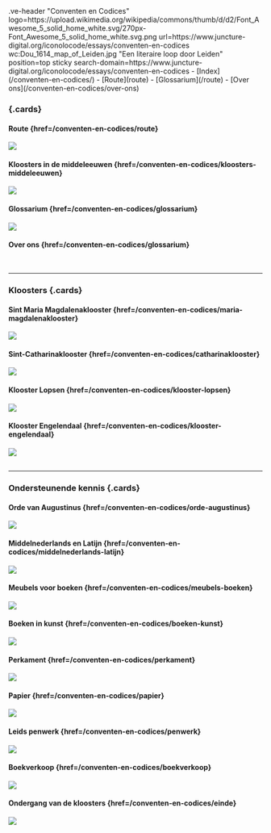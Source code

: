 <link rel="stylesheet" href="https://fonts.googleapis.com/css?family=Trirong">
<style>
    @import url('https://fonts.googleapis.com/css2?family=Cardo&family=Caudex&family=Marck+Script&display=swap');
    #juncture a:link { color: brown; text-decoration: underline; }
    #juncture h1 {font-family: 'Caudex'}
    #juncture h2 {font-family: 'Caudex'}
    #juncture h3 {font-family: 'Caudex'}
</style>
.ve-header "Conventen en Codices" logo=https://upload.wikimedia.org/wikipedia/commons/thumb/d/d2/Font_Awesome_5_solid_home_white.svg/270px-Font_Awesome_5_solid_home_white.svg.png url=https://www.juncture-digital.org/iconolocode/essays/conventen-en-codices wc:Dou_1614_map_of_Leiden.jpg "Een literaire loop door Leiden" position=top sticky search-domain=https://www.juncture-digital.org/iconolocode/essays/conventen-en-codices 
    - [Index](/conventen-en-codices/)
    - [Route](route)
    - [Glossarium](/route)
    - [Over ons](/conventen-en-codices/over-ons)

### {.cards}

#### Route {href=/conventen-en-codices/route}
![](https://iiif.juncture-digital.org/thumbnail/wc:Dou_1614_map_of_Leiden.jpg)

#### Kloosters in de middeleeuwen {href=/conventen-en-codices/kloosters-middeleeuwen}
![](https://iiif.juncture-digital.org/thumbnail/wc:Barthe_Klostergrundriss_msu.jpg)

#### Glossarium {href=/conventen-en-codices/glossarium}
![](https://iiif.juncture-digital.org/thumbnail/wc:Glossary_from_%27Poems%27_by_David_Sillar_1789.jpg)

#### Over ons {href=/conventen-en-codices/glossarium}
![]()

##
---

### Kloosters {.cards}

#### Sint Maria Magdalenaklooster {href=/conventen-en-codices/maria-magdalenaklooster}
![](https://iiif.juncture-digital.org/thumbnail/gh:iconolocode/media/LTK_336-CC-BY.jpg)

#### Sint-Catharinaklooster {href=/conventen-en-codices/catharinaklooster}
![](https://iiif.juncture-digital.org/thumbnail/gh:iconolocode/media/Csg_135-CC-BY-NC-SA.jpg)

#### Klooster Lopsen {href=/conventen-en-codices/klooster-lopsen}
![](https://images.memorix.nl/lei/thumb/fullsize/e5ac43e8-3b5e-8528-a82b-62fee58d0836.jpg)

#### Klooster Engelendaal {href=/conventen-en-codices/klooster-engelendaal}
![](https://www.alvin-portal.org/alvin/attachment/record/alvin-record:14542/ATTACHMENT-0015)

##
---

### Ondersteunende kennis {.cards}

#### Orde van Augustinus {href=/conventen-en-codices/orde-augustinus}
![](https://iiif.juncture-digital.org/thumbnail/wc:Nuremberg_chronicles_-_Augustine_%28CXXXVIr%29.jpg)

#### Middelnederlands en Latijn {href=/conventen-en-codices/middelnederlands-latijn}
![](https://iiif.juncture-digital.org/thumbnail/gh:iconolocode/media/Leiden_University_LTK_336_f30v--CC-BY.png)

#### Meubels voor boeken {href=/conventen-en-codices/meubels-boeken}
![](https://iiif.juncture-digital.org/thumbnail/gh:iconolocode/media/Lessenaar_thumbnail-CC0.jpg)

#### Boeken in kunst {href=/conventen-en-codices/boeken-kunst}
![](https://iiif.juncture-digital.org/thumbnail/gh:iconolocode/media/Beeld_voorstelle_de_vrouwelijke_heilige_met_boek_in_de_hand--CC0.jpg)

#### Perkament {href=/conventen-en-codices/perkament}
![](https://iiif.juncture-digital.org/thumbnail/wc:Mendel_I_034_v.jpg)

#### Papier {href=/conventen-en-codices/papier}
![](https://iiif.juncture-digital.org/thumbnail/wc:Paper_production.jpg)

#### Leids penwerk {href=/conventen-en-codices/penwerk}
![](https://iiif.juncture-digital.org/thumbnail/gh:iconolocode/media/penwerk-Korteweg-p69-InC.png )

#### Boekverkoop {href=/conventen-en-codices/boekverkoop}
![](https://iiif.juncture-digital.org/thumbnail/wc:Mensen_en_twee_honden_in_een_boekenwinkel,_RP-T-1884-A-290.jpg)

#### Ondergang van de kloosters {href=/conventen-en-codices/einde}
![](https://iiif.juncture-digital.org/thumbnail/wc:Uitval_op_de_Boshuyser_schans_-_Beleg_van_Leiden.jpg)


